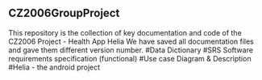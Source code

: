 ## CZ2006GroupProject
This repository is the collection of key documentation and code of the CZ2006 Project - Health App Helia
We have saved all documentation files and gave them different version number.
#Data Dictionary
#SRS
Software requirements specification (functional)
#Use case Diagram & Description
#Helia - the android project 
